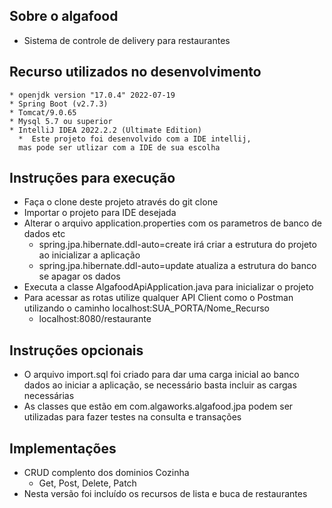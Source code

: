 ## Sobre o algafood
* Sistema de controle de delivery para restaurantes

## Recurso utilizados no desenvolvimento
```
* openjdk version "17.0.4" 2022-07-19
* Spring Boot (v2.7.3)
* Tomcat/9.0.65
* Mysql 5.7 ou superior
* IntelliJ IDEA 2022.2.2 (Ultimate Edition)
  *  Este projeto foi desenvolvido com a IDE intellij, 
  mas pode ser utlizar com a IDE de sua escolha
```
## Instruções para execução
* Faça o clone deste projeto através do git clone
* Importar o projeto para IDE desejada
* Alterar o arquivo application.properties com os parametros de banco de dados etc
  *  spring.jpa.hibernate.ddl-auto=create irá criar a estrutura do projeto ao inicializar a aplicação
  *  spring.jpa.hibernate.ddl-auto=update atualiza a estrutura do banco se apagar os dados
* Executa a classe AlgafoodApiApplication.java para inicializar o projeto
* Para acessar as rotas utilize qualquer API Client como o Postman 
utilizando o caminho localhost:SUA_PORTA/Nome_Recurso
  * localhost:8080/restaurante

## Instruções opcionais
* O arquivo import.sql foi criado para dar uma carga
inicial ao banco dados ao iniciar a aplicação, se
necessário basta incluir as cargas necessárias
* As classes que estão em com.algaworks.algafood.jpa
podem ser utilizadas para fazer testes na consulta e transações

## Implementações
* CRUD complento dos dominios Cozinha
  * Get, Post, Delete, Patch 
* Nesta versão foi incluído os recursos de lista e buca
de restaurantes
